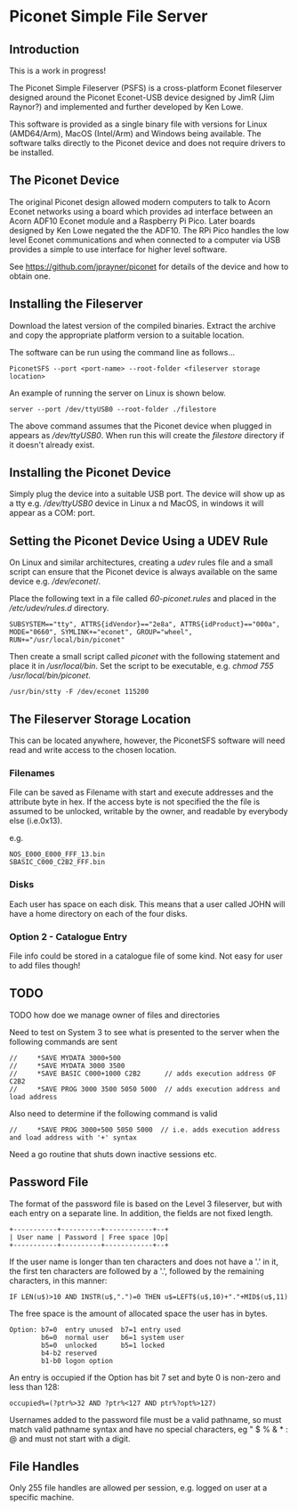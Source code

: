 # Piconet Simple File Server

## Introduction

This is a work in progress!

The Piconet Simple Fileserver (PSFS) is a cross-platform Econet fileserver designed around the Piconet Econet-USB device 
designed by JimR (Jim Raynor?) and implemented and further developed by Ken Lowe. 

This software is provided as a single binary file with versions for Linux (AMD64/Arm), MacOS (Intel/Arm) and Windows 
being available. The software talks directly to the Piconet device and does not require drivers to be installed.

## The Piconet Device

The original Piconet design allowed modern computers to talk to Acorn Econet networks using a board which provides ad
interface between an Acorn ADF10 Econet module and a Raspberry Pi Pico. Later boards designed by Ken Lowe negated the 
the ADF10. The RPi Pico handles the low level Econet communications and when connected to a computer via USB provides a
simple to use interface for higher level software.

See https://github.com/jprayner/piconet for details of the device and how to obtain one.

## Installing the Fileserver

Download the latest version of the compiled binaries. Extract the archive and copy the appropriate platform version
to a suitable location.

The software can be run using the command line as follows...

    PiconetSFS --port <port-name> --root-folder <fileserver storage location>

An example of running the server on Linux is shown below.

    server --port /dev/ttyUSB0 --root-folder ./filestore

The above command assumes that the Piconet device when plugged in appears as _/dev/ttyUSB0_. When run this will create 
the _filestore_ directory if it doesn't already exist.

## Installing the Piconet Device

Simply plug the device into a suitable USB port. The device will show up as a tty e.g. _/dev/ttyUSB0_ device in Linux a
nd MacOS, in windows it will appear as a COM: port.

## Setting the Piconet Device Using a UDEV Rule

On Linux and similar architectures, creating a _udev_ rules file and a small script can ensure that the Piconet device 
is always available on the same device e.g. _/dev/econet_/.

Place the following text in a file called _60-piconet.rules_ and placed in the _/etc/udev/rules.d_ directory.  

    SUBSYSTEM=="tty", ATTRS{idVendor}=="2e8a", ATTRS{idProduct}=="000a", MODE="0660", SYMLINK+="econet", GROUP="wheel", RUN+="/usr/local/bin/piconet"

Then create a small script called _piconet_ with the following statement and place it in _/usr/local/bin_. 
Set the script to be executable, e.g. _chmod 755 /usr/local/bin/piconet_.

    /usr/bin/stty -F /dev/econet 115200

## The Fileserver Storage Location

This can be located anywhere, however, the PiconetSFS software will need read and write access to the chosen location.

### Filenames

File can be saved as Filename with start and execute addresses and the attribute byte in hex. If 
the access byte is not specified the the file is assumed to be unlocked, writable by the owner, 
and readable by everybody else (i.e.0x13).

e.g.

    NOS_E000_E000_FFF_13.bin
    SBASIC_C000_C2B2_FFF.bin

### Disks

Each user has space on each disk. This means that a user called JOHN will have a home directory on each
of the four disks.


### Option 2 - Catalogue Entry

File info could be stored in a catalogue file of some kind. Not easy for user to add files though!

## TODO

TODO how doe we manage owner of files and directories

Need to test on System 3 to see what is presented to the server when the following commands are sent

	//     *SAVE MYDATA 3000+500
	//     *SAVE MYDATA 3000 3500
	//     *SAVE BASIC C000+1000 C2B2      // adds execution address OF C2B2
	//     *SAVE PROG 3000 3500 5050 5000  // adds execution address and load address
    
Also need to determine if the following command is valid

	//     *SAVE PROG 3000+500 5050 5000  // i.e. adds execution address and load address with '+' syntax

Need a go routine that shuts down inactive sessions etc.

## Password File

The format of the password file is based on the Level 3 fileserver,
but with each entry on a separate line. In addition, the fields are
not fixed length.

    +-----------+----------+------------+--+
    | User name | Password | Free space |Op|
    +-----------+----------+------------+--+
If the user name is longer than ten characters and does not have a '.' in
it, the first ten characters are followed by a '.', followed by the
remaining characters, in this manner:

    IF LEN(u$)>10 AND INSTR(u$,".")=0 THEN u$=LEFT$(u$,10)+"."+MID$(u$,11)

The free space is the amount of allocated space the user has in bytes.

    Option: b7=0  entry unused  b7=1 entry used
            b6=0  normal user   b6=1 system user
            b5=0  unlocked      b5=1 locked
            b4-b2 reserved
            b1-b0 logon option

An entry is occupied if the Option has bit 7 set and byte 0 is non-zero and
less than 128:

    occupied%=(?ptr%>32 AND ?ptr%<127 AND ptr%?opt%>127)

Usernames added to the password file must be a valid pathname, so must match
valid pathname syntax and have no special characters, eg " $ % & * : @ and
must not start with a digit.

## File Handles

Only 255 file handles are allowed per session, e.g. logged on user at a specific machine.

